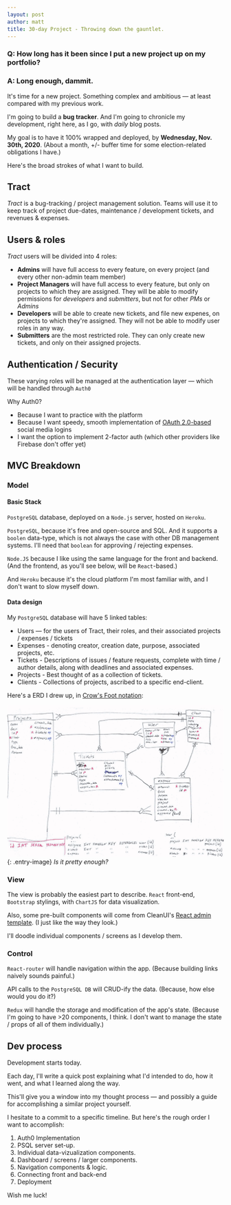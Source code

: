 ```yaml
---
layout: post
author: matt
title: 30-day Project - Throwing down the gauntlet.
---
```


### Q: How long has it been since I put a new project up on my portfolio?

### A: Long enough, dammit.

It's time for a new project. Something complex and ambitious — at least compared with my previous work.

I'm going to build a **bug tracker**. And I'm going to chronicle my development, right here, as I go, with *daily* blog posts.

My goal is to have it 100% wrapped and deployed, by **Wednesday, Nov. 30th, 2020**. (About a month, +/- buffer time for some election-related obligations I have.)

Here's the broad strokes of what I want to build.


## Tract 

*Tract* is a bug-tracking / project management solution. Teams will use it to keep track of project due-dates, maintenance / development tickets, and revenues & expenses.


## Users & roles

*Tract* users will be divided into 4 roles:

- **Admins** will have full access to every feature, on every project (and every other non-admin team member)
- **Project Managers** will have full access to every feature, but only on projects to which they are assigned. They will be able to modify permissions for *developers* and *submitters*, but not for other *PMs* or *Admins*
- **Developers** will be able to create new tickets, and file new expenes, on projects to which they're assigned. They will not be able to modify user roles in any way.
- **Submitters** are the most restricted role. They can only create new tickets, and only on their assigned projects. 



## Authentication / Security

These varying roles will be managed at the authentication layer — which will be handled through `Auth0`

Why Auth0?

- Because I want to practice with the platform
- Because I want speedy, smooth implementation of [OAuth 2.0-based](https://oauth.net/2/) social media logins
- I want the option to implement 2-factor auth (which other providers like Firebase don't offer yet)



## MVC Breakdown

### Model

#### Basic Stack
`PostgreSQL` database, deployed on a `Node.js` server, hosted on `Heroku`.

`PostgreSQL`, because it's free and open-source and SQL. And it supports a `boolen` data-type, which is not always the case with other DB management systems. I'll need that `boolean` for approving / rejecting expenses. 

`Node.JS` because I like using the same language for the front and backend. (And the frontend, as you'll see below, will be `React`-based.)

And `Heroku` because it's the cloud platform I'm most familiar with, and I don't want to slow myself down.


#### Data design

My `PostgreSQL` database will have 5 linked tables:

- Users — for the users of Tract, their roles, and their associated projects / expenses / tickets
- Expenses - denoting creator, creation date, purpose, associated projects, etc.
- Tickets - Descriptions of issues / feature requests, complete with time / author details, along with deadlines and associated expenses.
- Projects - Best thought of as a collection of tickets.
- Clients - Collections of projects, ascribed to a specific end-client.  

Here's a ERD I drew up, in [Crow's Foot notation](https://www.gleek.io/blog/crows-foot-notation.html):

![Tract entity-relationship diagram](/assets/images/tract-erd.jpg){: .entry-image}
*Is it pretty enough?*


### View

The view is probably the easiest part to describe. `React` front-end, `Bootstrap` stylings, with `ChartJS` for data visualization.

Also, some pre-built components will come from CleanUI's [React admin template](https://react.cleanui.cloud/#/dashboard/alpha). (I just like the way they look.) 

I'll doodle individual components / screens as I develop them. 


### Control

`React-router` will handle navigation within the app. (Because building links naively sounds painful.)

API calls to the `PostgreSQL DB` will CRUD-ify the data. (Because, how else would you do it?)

`Redux` will handle the storage and modification of the app's state. (Because I'm going to have >20 components, I think. I don't want to manage the state / props of all of them individually.)



## Dev process

Development starts today. 

Each day, I'll write a quick post explaining what I'd intended to do, how it went, and what I learned along the way.

This'll give you a window into my thought process — and possibly a guide for accomplishing a similar project yourself.

I hesitate to a commit to a specific timeline. But here's the rough order I want to accomplish:

1. Auth0 Implementation
2. PSQL server set-up. 
3. Individual data-vizualization components.
4. Dashboard / screens / larger components.
5. Navigation components & logic.
6. Connecting front and back-end
7. Deployment

Wish me luck!
